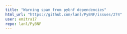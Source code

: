 ```yaml
---
title: "Warning spam from pybnf dependencies"
html_url: "https://github.com/lanl/PyBNF/issues/274"
user: emitra17
repo: lanl/PyBNF
---
```


